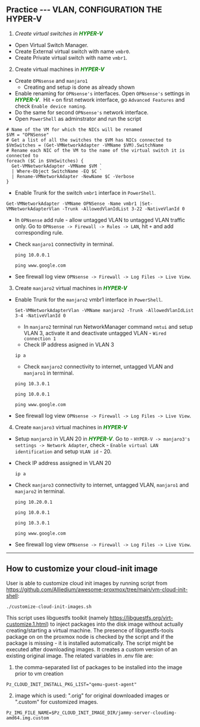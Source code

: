 ## Practice --- VLAN, CONFIGURATION THE HYPER-V

1. *Create virtual switches in* ***<font color="green">HYPER-V</font>***
* Open Virtual Switch Manager.
* Create External virtual switch with name `vmbr0`.
* Create Private virtual switch with name `vmbr1`.

2. Create virtual machines in ***<font color="green">HYPER-V</font>***
* Create `OPNsense` and `manjaro1`
  * Creating and setup is done as already shown
* Enable renaming for `OPNsense's` interfaces. Open `OPNsense's` settings in ***<font color="green">HYPER-V</font>***. &nbsp;Hit `+` on first network interface, go `Advanced Features` and check `Enable device naming`.
* Do the same for second `OPNsense's` network interface.
* Open `PowerShell` as adminstrator and run the script
```
# Name of the VM for which the NICs will be renamed
$VM = "OPNSense"
# Get a list of all the switches the $VM has NICs connected to
$VmSwitches = (Get-VMNetworkAdapter -VMName $VM).SwitchName
# Rename each NIC of the VM to the name of the virtual switch it is connected to
foreach ($C in $VmSwitches) { 
  Get-VMNetworkAdapter -VMName $VM `
  | Where-Object SwitchName -EQ $C `
  | Rename-VMNetworkAdapter -NewName $C -Verbose 
} 
```
* Enable Trunk for the switch `vmbr1` interface in `PowerShell`.

```
Get-VMNetworkAdapter -VMName OPNSense -Name vmbr1 |Set-VMNetworkAdapterVlan -Trunk -AllowedVlanIdList 3-22 -NativeVlanId 0
```
* In `OPNsense` add rule - allow untagged VLAN to untagged VLAN traffic only. Go to `OPNsense -> Firewall -> Rules -> LAN`, hit `+` and add corresponding rule.
* Check `manjaro1` connectivity in terminal.
  
  ```
  ping 10.0.0.1
  ```
  ```
  ping www.google.com
  ```
	
* See firewall log view `OPNsense -> Firewall -> Log Files -> Live View`.

3. Create `manjaro2` virtual machines in ***<font color="green">HYPER-V</font>***
* Enable Trunk for the `manjaro2` vmbr1 interface in `PowerShell`.
  
  ```
  Set-VMNetworkAdapterVlan -VMName manjaro2 -Trunk -AllowedVlanIdList 3-4 -NativeVlanId 0
  ```
  * In `manjaro2` terminal run NetworkManager command `nmtui` and setup VLAN 3, activate it and deactivate untagged VLAN - `Wired connection 1`
  * Check IP address asigned in VLAN 3
  ```
  ip a
  ```
  * Check `manjaro2` connectivity to internet, untagged VLAN and `manjaro1` in terminal.
  
  ```
  ping 10.3.0.1
  ```
  ```
  ping 10.0.0.1
  ```
  ```
  ping www.google.com
  ```
* See firewall log view `OPNsense -> Firewall -> Log Files -> Live View`.

4. Create `manjaro3` virtual machines in ***<font color="green">HYPER-V</font>***
* Setup `manjaro3` in VLAN 20  in ***<font color="green">HYPER-V</font>***. Go to - 
  `HYPER-V -> manjaro3's settings -> Network Adapter`, check  - `Enable virtual LAN identification` and setup `VLAN id`  -  20.
* Check IP address assigned in VLAN 20
  ```
  ip a
  ```
* Check `manjaro3` connectivity to internet, untagged VLAN, `manjaro1` and `manjaro2` in terminal.
  
  ```
  ping 10.20.0.1
  ```
  ```
  ping 10.0.0.1
  ```
    ```
  ping 10.3.0.1
  ```
  ```
  ping www.google.com
  ```
* See firewall log view `OPNsense -> Firewall -> Log Files -> Live View`.
-------------------------------------------------------------------------
## How to customize your cloud-init image

User is able to customize cloud init images by running script from https://github.com/Alliedium/awesome-proxmox/tree/main/vm-cloud-init-shell:
```
./customize-cloud-init-images.sh
```
This script uses libguestfs toolkit (namely https://libguestfs.org/virt-customize.1.html) to inject packages into the disk image without actually creating/starting a virtual machine. 
The presence of libguestfs-tools package on on the proxmox node is checked by the script and if the package is missing - it is installed automatically.
The script might be executed after downloading images. It creates a custom version of an existing original image.
The related variables in .env file are:
1. the comma-separated list of packages to be installed into the image prior to vm creation
```
Pz_CLOUD_INIT_INSTALL_PKG_LIST="qemu-guest-agent" 
```
2. image which is used: ".orig" for original downloaded images or ".custom" for customized images.
```
Pz_IMG_FILE_NAME=$Pz_CLOUD_INIT_IMAGE_DIR/jammy-server-cloudimg-amd64.img.custom 
```
